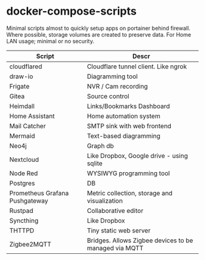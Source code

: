 # docker-compose-scripts
Minimal scripts almost to quickly setup apps on portainer behind firewall. Where possible, storage volumes are created to preserve data. For Home LAN usage; minimal or no security.

| Script                         | Descr                                                 |
| ------------------------------ | ----------------------------------------------------- |
| cloudflared                    | Cloudflare tunnel client. Like ngrok                  |
| draw-io                        | Diagramming tool                                      |
| Frigate                        | NVR / Cam recording                                   |
| Gitea                          | Source control                                        |
| Heimdall                       | Links/Bookmarks Dashboard                             |
| Home Assistant                 | Home automation system                                |
| Mail Catcher                   | SMTP sink with web frontend                           |
| Mermaid                        | Text-based diagramming                                |
| Neo4j                          | Graph db                                              |
| Nextcloud                      | Like Dropbox, Google drive - using sqlite             |
| Node Red                       | WYSIWYG programming tool                              |
| Postgres                       | DB                                                    |
| Prometheus Grafana Pushgateway | Metric collection, storage and visualization          |
| Rustpad                        | Collaborative editor                                  |
| Syncthing                      | Like Dropbox                                          |
| THTTPD                         | Tiny static web server                                |
| Zigbee2MQTT                    | Bridges. Allows Zigbee devices to be managed via MQTT |
